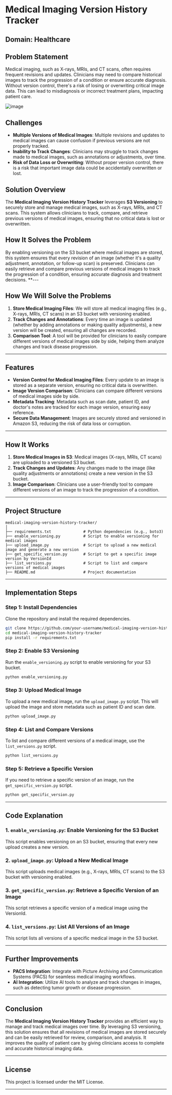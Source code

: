 # **Medical Imaging Version History Tracker**

## **Domain**: Healthcare

## **Problem Statement**
Medical imaging, such as X-rays, MRIs, and CT scans, often requires frequent revisions and updates. Clinicians may need to compare historical images to track the progression of a condition or ensure accurate diagnosis. Without version control, there's a risk of losing or overwriting critical image data. This can lead to misdiagnosis or incorrect treatment plans, impacting patient care.

![image](https://github.com/user-attachments/assets/f3f24d04-52ed-4310-9f73-ee70e7292cc2)

## **Challenges**
- **Multiple Versions of Medical Images**: Multiple revisions and updates to medical images can cause confusion if previous versions are not properly tracked.
- **Inability to Track Changes**: Clinicians may struggle to track changes made to medical images, such as annotations or adjustments, over time.
- **Risk of Data Loss or Overwriting**: Without proper version control, there is a risk that important image data could be accidentally overwritten or lost.

## **Solution Overview**
The **Medical Imaging Version History Tracker** leverages **S3 Versioning** to securely store and manage medical images, such as X-rays, MRIs, and CT scans. This system allows clinicians to track, compare, and retrieve previous versions of medical images, ensuring that no critical data is lost or overwritten.

## **How It Solves the Problem**
  By enabling versioning on the S3 bucket where medical images are stored, this system ensures that every revision of an image (whether it's a quality adjustment, annotation, or follow-up scan) is preserved. Clinicians can easily retrieve and compare previous versions of medical images to track the progression of a condition, ensuring accurate diagnosis and treatment decisions.
**---

## **How We Will Solve the Problems**

1. **Store Medical Imaging Files**: We will store all medical imaging files (e.g., X-rays, MRIs, CT scans) in an S3 bucket with versioning enabled.
2. **Track Changes and Annotations**: Every time an image is updated (whether by adding annotations or making quality adjustments), a new version will be created, ensuring all changes are recorded.
3. **Comparison Tool**: A tool will be provided for clinicians to easily compare different versions of medical images side by side, helping them analyze changes and track disease progression.

---

## **Features**
- **Version Control for Medical Imaging Files**: Every update to an image is stored as a separate version, ensuring no critical data is overwritten.
- **Image Version Comparison**: Clinicians can compare different versions of medical images side by side.
- **Metadata Tracking**: Metadata such as scan date, patient ID, and doctor's notes are tracked for each image version, ensuring easy reference.
- **Secure Data Management**: Images are securely stored and versioned in Amazon S3, reducing the risk of data loss or corruption.

---

## **How It Works**
1. **Store Medical Images in S3**: Medical images (X-rays, MRIs, CT scans) are uploaded to a versioned S3 bucket.
2. **Track Changes and Updates**: Any changes made to the image (like quality adjustments or annotations) create a new version in the S3 bucket.
3. **Image Comparison**: Clinicians use a user-friendly tool to compare different versions of an image to track the progression of a condition.

---

## **Project Structure**

```plaintext
medical-imaging-version-history-tracker/
│
├── requirements.txt              # Python dependencies (e.g., boto3)
├── enable_versioning.py          # Script to enable versioning for medical images
├── upload_image.py               # Script to upload a new medical image and generate a new version
├── get_specific_version.py       # Script to get a specific image version by VersionId
├── list_versions.py              # Script to list and compare versions of medical images
├── README.md                     # Project documentation
```

---

## **Implementation Steps**

### **Step 1: Install Dependencies**

Clone the repository and install the required dependencies.

```bash
git clone https://github.com/your-username/medical-imaging-version-history-tracker.git
cd medical-imaging-version-history-tracker
pip install -r requirements.txt
```

### **Step 2: Enable S3 Versioning**

Run the `enable_versioning.py` script to enable versioning for your S3 bucket.

```bash
python enable_versioning.py
```

### **Step 3: Upload Medical Image**

To upload a new medical image, run the `upload_image.py` script. This will upload the image and store metadata such as patient ID and scan date.

```bash
python upload_image.py
```

### **Step 4: List and Compare Versions**

To list and compare different versions of a medical image, use the `list_versions.py` script.

```bash
python list_versions.py
```

### **Step 5: Retrieve a Specific Version**

If you need to retrieve a specific version of an image, run the `get_specific_version.py` script.

```bash
python get_specific_version.py
```

---

## **Code Explanation**

### **1. `enable_versioning.py`**: Enable Versioning for the S3 Bucket

This script enables versioning on an S3 bucket, ensuring that every new upload creates a new version.


### **2. `upload_image.py`**: Upload a New Medical Image

This script uploads medical images (e.g., X-rays, MRIs, CT scans) to the S3 bucket with versioning enabled.


### **3. `get_specific_version.py`**: Retrieve a Specific Version of an Image

This script retrieves a specific version of a medical image using the VersionId.


### **4. `list_versions.py`**: List All Versions of an Image

This script lists all versions of a specific medical image in the S3 bucket.

---

## **Further Improvements**
- **PACS Integration**: Integrate with Picture Archiving and Communication Systems (PACS) for seamless medical imaging workflows.
- **AI Integration**: Utilize AI tools to analyze and track changes in images, such as detecting tumor growth or disease progression.

---

## **Conclusion**
The **Medical Imaging Version History Tracker** provides an efficient way to manage and track medical images over time. By leveraging S3 versioning, this solution ensures that all revisions of medical images are stored securely and can be easily retrieved for review, comparison, and analysis. It improves the quality of patient care by giving clinicians access to complete and accurate historical imaging data.

---

## **License**

This project is licensed under the MIT License.

---
